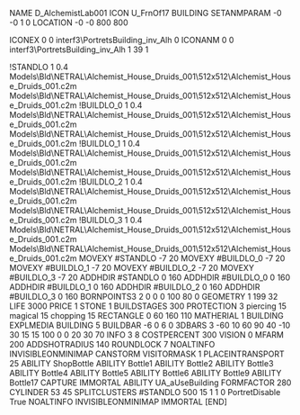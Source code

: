 NAME D_AlchemistLab001
ICON U_FrnOf17
BUILDING
SETANMPARAM -0 -0 1 0
LOCATION -0 -0 800 800

ICONEX 0 0 interf3\PortretsBuilding\_inv_Alh 0
ICONANM 0 0 interf3\PortretsBuilding\_inv_Alh 1 39 1

!STANDLO      1 0.4 Models\Bld\NETRAL\Alchemist_House_Druids_001\512x512\Alchemist_House_Druids_001.c2m Models\Bld\NETRAL\Alchemist_House_Druids_001\512x512\Alchemist_House_Druids_001.c2m
!BUILDLO_0    1 0.4 Models\Bld\NETRAL\Alchemist_House_Druids_001\512x512\Alchemist_House_Druids_001.c2m Models\Bld\NETRAL\Alchemist_House_Druids_001\512x512\Alchemist_House_Druids_001.c2m
!BUILDLO_1    1 0.4 Models\Bld\NETRAL\Alchemist_House_Druids_001\512x512\Alchemist_House_Druids_001.c2m Models\Bld\NETRAL\Alchemist_House_Druids_001\512x512\Alchemist_House_Druids_001.c2m
!BUILDLO_2    1 0.4 Models\Bld\NETRAL\Alchemist_House_Druids_001\512x512\Alchemist_House_Druids_001.c2m Models\Bld\NETRAL\Alchemist_House_Druids_001\512x512\Alchemist_House_Druids_001.c2m
!BUILDLO_3    1 0.4 Models\Bld\NETRAL\Alchemist_House_Druids_001\512x512\Alchemist_House_Druids_001.c2m Models\Bld\NETRAL\Alchemist_House_Druids_001\512x512\Alchemist_House_Druids_001.c2m
MOVEXY #STANDLO   -7 20
MOVEXY #BUILDLO_0 -7 20
MOVEXY #BUILDLO_1 -7 20
MOVEXY #BUILDLO_2 -7 20
MOVEXY #BUILDLO_3 -7 20
ADDHDIR #STANDLO 0 160
ADDHDIR #BUILDLO_0 0 160
ADDHDIR #BUILDLO_1 0 160
ADDHDIR #BUILDLO_2 0 160
ADDHDIR #BUILDLO_3 0 160
BORNPOINTS3 2 0 0 0 100 80 0
GEOMETRY 1 199 32
LIFE     3000
PRICE 1 STONE 1
BUILDSTAGES 300
PROTECTION 3 piercing 15 magical 15 chopping 15
RECTANGLE    0 60 160 110
MATHERIAL 1 BUILDING
EXPLMEDIA BUILDING 5
BUILDBAR -6 0 6 0
3DBARS 3 -60 10 60 90 40 -10 30 15 15 100 0 0 20 30 70
INFO 3 8
COSTPERCENT 300
VISION 0
MFARM 200
ADDSHOTRADIUS 140
ROUNDLOCK 7
NOALTINFO
INVISIBLEONMINIMAP
CANSTORM
VISITORMASK 1
PLACEINTRANSPORT 25
ABILITY ShopBottle
ABILITY Bottle1
ABILITY Bottle2
ABILITY Bottle3
ABILITY Bottle4
ABILITY Bottle5
ABILITY Bottle6
ABILITY Bottle9
ABILITY Bottle17
CAPTURE
IMMORTAL
ABILITY UA_aUseBuilding
FORMFACTOR 280
CYLINDER 53 45
SPLITCLUSTERS #STANDLO 500 15 1 1 0
PortretDisable True
NOALTINFO
INVISIBLEONMINIMAP
IMMORTAL
[END]
